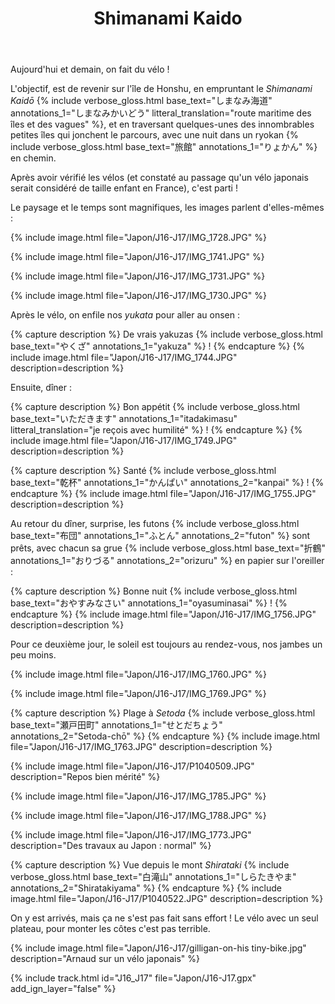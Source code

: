 ﻿---
title: "Shimanami Kaido"
permalink: /Japon/J16-J17/
sidebar:
  nav: "japon"
enable_tracks: true
---

Aujourd'hui et demain, on fait du vélo !

L'objectif, est de revenir sur l'île de Honshu, en empruntant le *Shimanami Kaidō*
{% include verbose_gloss.html base_text="しまなみ海道" annotations_1="しまなみかいどう" litteral_translation="route maritime des îles et des vagues" %},
et en traversant quelques-unes des innombrables petites îles qui jonchent le parcours, avec une nuit dans un ryokan
{% include verbose_gloss.html base_text="旅館" annotations_1="りょかん" %}
en chemin.

Après avoir vérifié les vélos (et constaté au passage qu'un vélo japonais serait considéré de taille enfant en France), c'est parti !

Le paysage et le temps sont magnifiques, les images parlent d'elles-mêmes :

{% include image.html file="Japon/J16-J17/IMG_1728.JPG" %}

{% include image.html file="Japon/J16-J17/IMG_1741.JPG" %}

{% include image.html file="Japon/J16-J17/IMG_1731.JPG" %}

{% include image.html file="Japon/J16-J17/IMG_1730.JPG" %}

Après le vélo, on enfile nos *yukata* pour aller au onsen :

{% capture description %}
De vrais yakuzas
{% include verbose_gloss.html base_text="やくざ" annotations_1="yakuza" %} !
{% endcapture %}
{% include image.html file="Japon/J16-J17/IMG_1744.JPG" description=description %}

Ensuite, dîner :

{% capture description %}
Bon appétit
{% include verbose_gloss.html base_text="いただきます" annotations_1="itadakimasu" litteral_translation="je reçois avec humilité" %} !
{% endcapture %}
{% include image.html file="Japon/J16-J17/IMG_1749.JPG" description=description %}

{% capture description %}
Santé
{% include verbose_gloss.html base_text="乾杯" annotations_1="かんぱい" annotations_2="kanpai" %} !
{% endcapture %}
{% include image.html file="Japon/J16-J17/IMG_1755.JPG" description=description %}

Au retour du dîner, surprise, les futons
{% include verbose_gloss.html base_text="布団" annotations_1="ふとん" annotations_2="futon" %}
sont prêts, avec chacun sa grue
{% include verbose_gloss.html base_text="折鶴" annotations_1="おりづる" annotations_2="orizuru" %}
en papier sur l'oreiller :

{% capture description %}
Bonne nuit
{% include verbose_gloss.html base_text="おやすみなさい" annotations_1="oyasuminasai" %} !
{% endcapture %}
{% include image.html file="Japon/J16-J17/IMG_1756.JPG" description=description %}

Pour ce deuxième jour, le soleil est toujours au rendez-vous, nos jambes un peu moins.

{% include image.html file="Japon/J16-J17/IMG_1760.JPG" %}

{% include image.html file="Japon/J16-J17/IMG_1769.JPG" %}

{% capture description %}
Plage à *Setoda*
{% include verbose_gloss.html base_text="瀬戸田町" annotations_1="せとだちょう" annotations_2="Setoda-chō" %}
{% endcapture %}
{% include image.html file="Japon/J16-J17/IMG_1763.JPG" description=description %}

{% include image.html file="Japon/J16-J17/P1040509.JPG" description="Repos bien mérité" %}

{% include image.html file="Japon/J16-J17/IMG_1785.JPG" %}

{% include image.html file="Japon/J16-J17/IMG_1788.JPG" %}

{% include image.html file="Japon/J16-J17/IMG_1773.JPG" description="Des travaux au Japon : normal" %}

{% capture description %}
Vue depuis le mont *Shirataki*
{% include verbose_gloss.html base_text="白滝山" annotations_1="しらたきやま" annotations_2="Shiratakiyama" %}
{% endcapture %}
{% include image.html file="Japon/J16-J17/P1040522.JPG" description=description %}

On y est arrivés, mais ça ne s'est pas fait sans effort ! Le vélo avec un seul plateau, pour monter les côtes c'est pas terrible.

{% include image.html file="Japon/J16-J17/gilligan-on-his tiny-bike.jpg" description="Arnaud sur un vélo japonais" %}

{% include track.html id="J16_J17" file="Japon/J16-J17.gpx" add_ign_layer="false" %}
